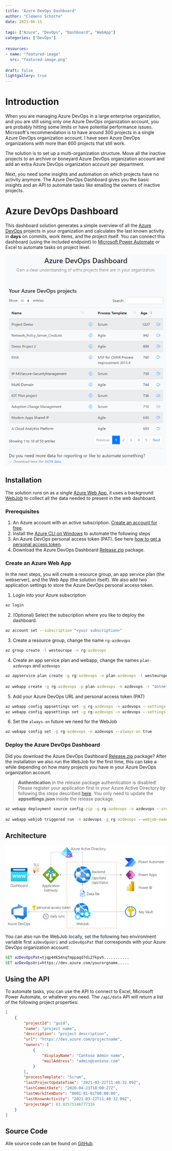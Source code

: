 ```yaml
---
title: "Azure DevOps Dashboard"
author: "Clemens Schotte"
date: 2021-06-15

tags: ["Azure", "DevOps", "Dashboard", "WebApp"]
categories: ["DevOps"]

resources:
- name: "featured-image"
  src: "featured-image.png"

draft: false
lightgallery: true
---
```


# Introduction

When you are managing Azure DevOps in a large enterprise organization, and you are still using only one Azure DevOps organization account, you are probably hitting some limits or have potential performance issues. Microsoft's recommendation is to have around 300 projects in a single Azure DevOps organization account. I have seen Azure DevOps organizations with more than 600 projects that still work.

The solution is to set up a multi-organization structure. Move all the inactive projects to an archive or boneyard Azure DevOps organization account and add an extra Azure DevOps organization account per department.

Next, you need some insights and automation on which projects have no activity anymore. The Azure DevOps Dashboard gives you the basic insights and an API to automate tasks like emailing the owners of inactive projects.

# Azure DevOps Dashboard

This dashboard solution generates a simple overview of all the [Azure DevOps](https://dev.azure.com/) projects in your organization and calculates the last known activity in **days** on commits, work items, and the project itself. You can connect this dashboard (using the included endpoint) to [Microsoft Power Automate](https://flow.microsoft.com/) or Excel to automate tasks on project level.

![Dashboard](dashboard.png)

## Installation

The solution runs on as a single [Azure Web App](https://azure.microsoft.com/en-us/services/app-service/web/), it uses a background [WebJob](https://docs.microsoft.com/en-us/azure/app-service/webjobs-create) to collect all the data needed to present in the web dashboard.

### Prerequisites 

1. An Azure account with an active subscription. [Create an account for free](https://azure.microsoft.com/free/dotnet).
2. Install the [Azure CLI on Windows](https://docs.microsoft.com/en-us/cli/azure/install-azure-cli-windows) to automate the following steps
3. An Azure DevOps personal access token (PAT). See here [how to get a personal access token](https://docs.microsoft.com/en-us/azure/devops/organizations/accounts/use-personal-access-tokens-to-authenticate?view=azure-devops&tabs=preview-page).
4. Download the Azure DevOps Dashboard [Release.zip](https://github.com/cschotte/Azure-DevOps-Dashboard/raw/main/Release.zip) package.

### Create an Azure Web App

In the next steps, you will create a resource group, an app service plan (the webserver), and the Web App (the solution itself). We also add two application settings to store the Azure DevOps personal access token.

1. Login into your Azure subscription

```cmd
az login
```

2. (Optional) Select the subscription where you like to deploy the dashboard.

```cmd
az account set --subscription "<your subscription>"
```

3. Create a resource group, change the name `rg-azdevops`

```cmd
az group create -l westeurope -n rg-azdevops
```

4. Create an app service plan and webapp, change the names `plan-azdevops` and `azdevops`

```cmd
az appservice plan create -g rg-azdevops -n plan-azdevops -l westeurope

az webapp create -g rg-azdevops -p plan-azdevops -n azdevops -r "dotnet:8"
```

5. Add your Azure DevOps URL and personal access token (PAT)

```cmd
az webapp config appsettings set -g rg-azdevops -n azdevops --settings azDevOpsPat="<your token>"
az webapp config appsettings set -g rg-azdevops -n azdevops --settings azDevOpsUri="https://dev.azure.com/<yourorgname>"
```

6. Set the `always-on` future we need for the WebJob

```cmd
az webapp config set -g rg-azdevops -n azdevops --always-on true
```

### Deploy the Azure DevOps Dashboard

Did you download the Azure DevOps Dashboard [Release.zip](https://github.com/cschotte/Azure-DevOps-Dashboard/raw/main/Release.zip) package? After the installation we also run the WebJob for the first time, this can take a while depending on how many projects you have in your Azure DevOps organization account.

> **Authentication** In the release package authentication is disabled! Please register your application first in your Azure Active Directory by following the steps described [here](https://docs.microsoft.com/en-us/azure/active-directory/develop/quickstart-v2-aspnet-core-webapp). You only need to update the **appsettings.json** inside the release package.

```cmd
az webapp deployment source config-zip -g rg-azdevops -n azdevops --src Release.zip

az webapp webjob triggered run -n azdevops -g rg-azdevops --webjob-name Webjob
```

## Architecture

![Architecture](architecture.png)

You can also run the WebJob locally, set the following two environment variable first `azDevOpsUri`
and `azDevOpsPat` that corresponds with your Azure DevOps organization account:

```cmd
SET azDevOpsPat=tjqp44k54nqfmppaqd7di27kpvh...........
SET azDevOpsUri=https://dev.azure.com/yourorgname.....
```

## Using the API

To automate tasks, you can use the API to connect to Excel, Microsoft Power Automate, or whatever you need. The `/api/data` API will return a list of the following project properties:

```json
[
    {
        "projectId": "guid",
        "name": "project name",
        "description": "project description",
        "url": "https://dev.azure.com/projectname",
        "owners": [
            {
                "displayName": "Contoso Admin name",
                "mailAddress": "admin@contoso.com"
            }
        ],
        "processTemplate": "Scrum",
        "lastProjectUpdateTime": "2021-03-22T11:40:32.09Z",
        "lastCommitDate": "2020-04-23T18:00:27Z",
        "lastWorkItemDate": "0001-01-01T00:00:00",
        "lastKnownActivity": "2021-03-22T11:40:32.09Z",
        "projectAge": 83.92575148777316
    }
]
```

## Source Code

Alle source code can be found on [GitHub](https://github.com/cschotte/Azure-DevOps-Dashboard).